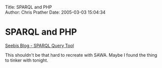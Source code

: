 Title: SPARQL and PHP  
Author: Chris Prather
Date: 2005-03-03 15:04:34

# SPARQL and PHP
<a title="Seebis Blog - SPARQL Query Tool" href="http://sebastian.dietzold.de/blog/2005/03/02/sparqltool">Seebis Blog - SPARQL Query Tool</a>

This shouldn't be that hard to recreate with SAWA. Maybe I found the thing to tinker with tonight.

